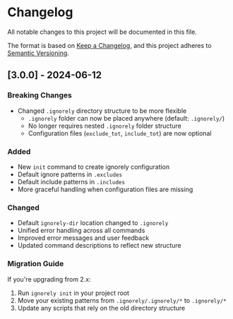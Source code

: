 # Changelog

All notable changes to this project will be documented in this file.

The format is based on [Keep a Changelog](https://keepachangelog.com/en/1.0.0/),
and this project adheres to [Semantic Versioning](https://semver.org/spec/v2.0.0.html).

## [3.0.0] - 2024-06-12

### Breaking Changes
- Changed `.ignorely` directory structure to be more flexible
  - `.ignorely` folder can now be placed anywhere (default: `.ignorely/`)
  - No longer requires nested `.ignorely` folder structure
  - Configuration files (`exclude_tot`, `include_tot`) are now optional

### Added
- New `init` command to create ignorely configuration
- Default ignore patterns in `.excludes`
- Default include patterns in `.includes`
- More graceful handling when configuration files are missing

### Changed
- Default `ignorely-dir` location changed to `.ignorely`
- Unified error handling across all commands
- Improved error messages and user feedback
- Updated command descriptions to reflect new structure

### Migration Guide
If you're upgrading from 2.x:
1. Run `ignorely init` in your project root
2. Move your existing patterns from `.ignorely/.ignorely/*` to `.ignorely/*`
3. Update any scripts that rely on the old directory structure 